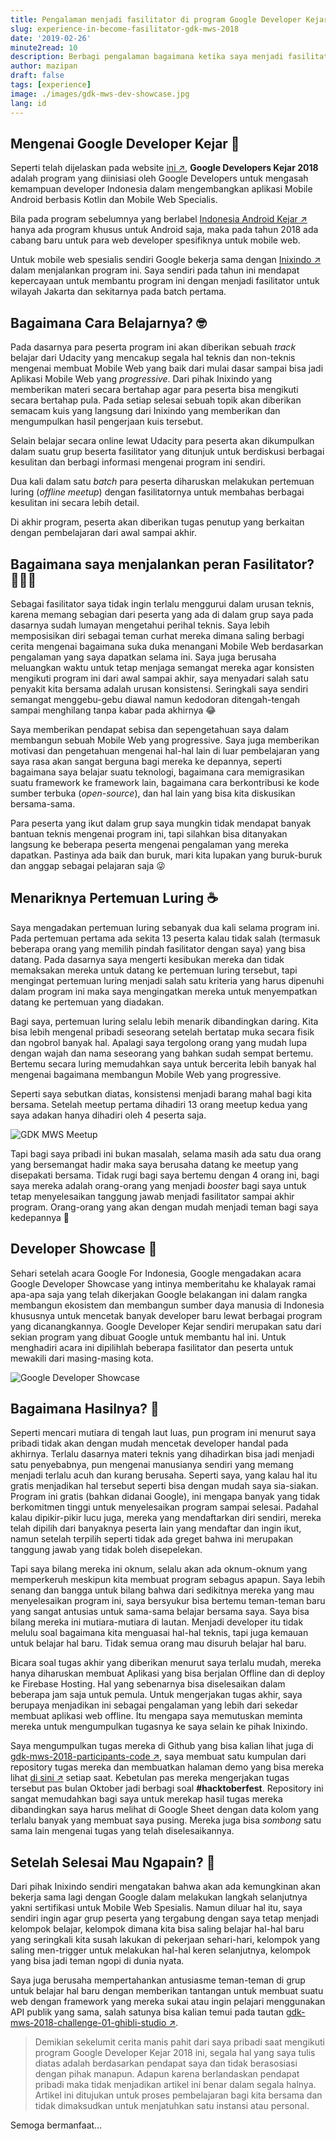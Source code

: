 ```yaml
---
title: Pengalaman menjadi fasilitator di program Google Developer Kejar - Mobile Web Specialis 2018
slug: experience-in-become-fasilitator-gdk-mws-2018
date: '2019-02-26'
minute2read: 10
description: Berbagi pengalaman bagaimana ketika saya menjadi fasilitator pada program Google Developer Kejar - Mobile Web Specialis tahun 2018
author: mazipan
draft: false
tags: [experience]
image: ./images/gdk-mws-dev-showcase.jpg
lang: id
---
```


## Mengenai Google Developer Kejar 🏃‍

Seperti telah dijelaskan pada website [ini ↗️](https://events.withgoogle.com/googledeveloperskejar/), **Google Developers Kejar 2018** adalah program yang diinisiasi oleh Google Developers untuk mengasah kemampuan developer Indonesia dalam mengembangkan aplikasi Mobile Android berbasis Kotlin dan Mobile Web Specialis.

Bila pada program sebelumnya yang berlabel [Indonesia Android Kejar ↗️](https://events.withgoogle.com/indonesiaandroidkejar/) hanya ada program khusus untuk Android saja, maka pada tahun 2018 ada cabang baru untuk para web developer spesifiknya untuk mobile web.

Untuk mobile web spesialis sendiri Google bekerja sama dengan [Inixindo ↗️](https://inixindo.co.id/) dalam menjalankan program ini. Saya sendiri pada tahun ini mendapat kepercayaan untuk membantu program ini dengan menjadi fasilitator untuk wilayah Jakarta dan sekitarnya pada batch pertama.

## Bagaimana Cara Belajarnya? 🤓

Pada dasarnya para peserta program ini akan diberikan sebuah *track* belajar dari Udacity yang mencakup segala hal teknis dan non-teknis mengenai membuat Mobile Web yang baik dari mulai dasar sampai bisa jadi Aplikasi Mobile Web yang *progressive*. Dari pihak Inixindo yang memberikan materi secara bertahap agar para peserta bisa mengikuti secara bertahap pula. Pada setiap selesai sebuah topik akan diberikan semacam kuis yang langsung dari Inixindo yang memberikan dan mengumpulkan hasil pengerjaan kuis tersebut.

Selain belajar secara online lewat Udacity para peserta akan dikumpulkan dalam suatu grup beserta fasilitator yang ditunjuk untuk berdiskusi berbagai kesulitan dan berbagi informasi mengenai program ini sendiri.

Dua kali dalam satu *batch* para peserta diharuskan melakukan pertemuan luring (*offline meetup*) dengan fasilitatornya untuk membahas berbagai kesulitan ini secara lebih detail.

Di akhir program, peserta akan diberikan tugas penutup yang berkaitan dengan pembelajaran dari awal sampai akhir.

## Bagaimana saya menjalankan peran Fasilitator? 👨‍👧‍👦

Sebagai fasilitator saya tidak ingin terlalu menggurui dalam urusan teknis, karena memang sebagian dari peserta yang ada di dalam grup saya pada dasarnya sudah lumayan mengetahui perihal teknis. Saya lebih memposisikan diri sebagai teman curhat mereka dimana saling berbagi cerita mengenai bagaimana suka duka menangani Mobile Web berdasarkan pengalaman yang saya dapatkan selama ini. Saya juga berusaha meluangkan waktu untuk tetap menjaga semangat mereka agar konsisten mengikuti program ini dari awal sampai akhir, saya menyadari salah satu penyakit kita bersama adalah urusan konsistensi. Seringkali saya sendiri semangat menggebu-gebu diawal namun kedodoran ditengah-tengah sampai menghilang tanpa kabar pada akhirnya 😂

Saya memberikan pendapat sebisa dan sepengetahuan saya dalam membangun sebuah Mobile Web yang progressive. Saya juga memberikan motivasi dan pengetahuan mengenai hal-hal lain di luar pembelajaran yang saya rasa akan sangat berguna bagi mereka ke depannya, seperti bagaimana saya belajar suatu teknologi, bagaimana cara memigrasikan suatu framework ke framework lain, bagaimana cara berkontribusi ke kode sumber terbuka (*open-source*), dan hal lain yang bisa kita diskusikan bersama-sama.

Para peserta yang ikut dalam grup saya mungkin tidak mendapat banyak bantuan teknis mengenai program ini, tapi silahkan bisa ditanyakan langsung ke beberapa peserta mengenai pengalaman yang mereka dapatkan. Pastinya ada baik dan buruk, mari kita lupakan yang buruk-buruk dan anggap sebagai pelajaran saja 😜

## Menariknya Pertemuan Luring ☕️

Saya mengadakan pertemuan luring sebanyak dua kali selama program ini. Pada pertemuan pertama ada sekita 13 peserta kalau tidak salah (termasuk beberapa orang yang memilih pindah fasilitator dengan saya) yang bisa datang. Pada dasarnya saya mengerti kesibukan mereka dan tidak memaksakan mereka untuk datang ke pertemuan luring tersebut, tapi mengingat pertemuan luring menjadi salah satu kriteria yang harus dipenuhi dalam program ini maka saya mengingatkan mereka untuk menyempatkan datang ke pertemuan yang diadakan.

Bagi saya, pertemuan luring selalu lebih menarik dibandingkan daring. Kita bisa lebih mengenal pribadi seseorang setelah bertatap muka secara fisik dan ngobrol banyak hal. Apalagi saya tergolong orang yang mudah lupa dengan wajah dan nama seseorang yang bahkan sudah sempat bertemu. Bertemu secara luring memudahkan saya untuk bercerita lebih banyak hal mengenai bagaimana membangun Mobile Web yang progressive.

Seperti saya sebutkan diatas, konsistensi menjadi barang mahal bagi kita bersama. Setelah meetup pertama dihadiri 13 orang meetup kedua yang saya adakan hanya dihadiri oleh 4 peserta saja.

![GDK MWS Meetup](images/gdk-mws-meetup.jpg)

Tapi bagi saya pribadi ini bukan masalah, selama masih ada satu dua orang yang bersemangat hadir maka saya berusaha datang ke meetup yang disepakati bersama. Tidak rugi bagi saya bertemu dengan 4 orang ini, bagi saya mereka adalah orang-orang yang menjadi *booster* bagi saya untuk tetap menyelesaikan tanggung jawab menjadi fasilitator sampai akhir program. Orang-orang yang akan dengan mudah menjadi teman bagi saya kedepannya 🤩

## Developer Showcase 🌅

Sehari setelah acara Google For Indonesia, Google mengadakan acara Google Developer Showcase yang intinya memberitahu ke khalayak ramai apa-apa saja yang telah dikerjakan Google belakangan ini dalam rangka membangun ekosistem dan membangun sumber daya manusia di Indonesia khususnya untuk mencetak banyak developer baru lewat berbagai program yang dicanangkannya.
Google Developer Kejar sendiri merupakan satu dari sekian program yang dibuat Google untuk membantu hal ini. Untuk menghadiri acara ini dipilihlah beberapa fasilitator dan peserta untuk mewakili dari masing-masing kota.

![Google Developer Showcase](images/gdk-mws-dev-showcase.jpg)

## Bagaimana Hasilnya? 💎

Seperti mencari mutiara di tengah laut luas, pun program ini menurut saya pribadi tidak akan dengan mudah mencetak developer handal pada akhirnya. Terlalu dasarnya materi teknis yang dihadirkan bisa jadi menjadi satu penyebabnya, pun mengenai manusianya sendiri yang memang menjadi terlalu acuh dan kurang berusaha. Seperti saya, yang kalau hal itu gratis menjadikan hal tersebut seperti bisa dengan mudah saya sia-siakan. Program ini gratis (bahkan didanai Google), ini mengapa banyak yang tidak berkomitmen tinggi untuk menyelesaikan program sampai selesai. Padahal kalau dipikir-pikir lucu juga, mereka yang mendaftarkan diri sendiri, mereka telah dipilih dari banyaknya peserta lain yang mendaftar dan ingin ikut, namun setelah terpilih seperti tidak ada greget bahwa ini merupakan tanggung jawab yang tidak boleh disepelekan.

Tapi saya bilang mereka ini oknum, selalu akan ada oknum-oknum yang memperkeruh meskipun kita membuat program sebagus apapun. Saya lebih senang dan bangga untuk bilang bahwa dari sedikitnya mereka yang mau menyelesaikan program ini, saya bersyukur bisa bertemu teman-teman baru yang sangat antusias untuk sama-sama belajar bersama saya. Saya bisa bilang mereka ini mutiara-mutiara di lautan. Menjadi developer itu tidak melulu soal bagaimana kita menguasai hal-hal teknis, tapi juga kemauan untuk belajar hal baru. Tidak semua orang mau disuruh belajar hal baru.

Bicara soal tugas akhir yang diberikan menurut saya terlalu mudah, mereka hanya diharuskan membuat Aplikasi yang bisa berjalan Offline dan di deploy ke Firebase Hosting. Hal yang sebenarnya bisa diselesaikan dalam beberapa jam saja untuk pemula. Untuk mengerjakan tugas akhir, saya berupaya menjadikan ini sebagai pengalaman yang lebih dari sekedar membuat aplikasi web offline. Itu mengapa saya memutuskan meminta mereka untuk mengumpulkan tugasnya ke saya selain ke pihak Inixindo.

Saya mengumpulkan tugas mereka di Github yang bisa kalian lihat juga di [gdk-mws-2018-participants-code ↗️](https://github.com/mazipan/gdk-mws-2018-participants-code), saya membuat satu kumpulan dari repository tugas mereka dan membuatkan halaman demo yang bisa mereka lihat [di sini ↗️](https://mazipan.github.io/gdk-mws-2018-participants-code/) setiap saat. Kebetulan pas mereka mengerjakan tugas tersebut pas bulan Oktober jadi berbagi soal **#hacktoberfest**. Repository ini sangat memudahkan bagi saya untuk merekap hasil tugas mereka dibandingkan saya harus melihat di Google Sheet dengan data kolom yang terlalu banyak yang membuat saya pusing. Mereka juga bisa *sombong* satu sama lain mengenai tugas yang telah diselesaikannya.

## Setelah Selesai Mau Ngapain? 🎉

Dari pihak Inixindo sendiri mengatakan bahwa akan ada kemungkinan akan bekerja sama lagi dengan Google dalam melakukan langkah selanjutnya yakni sertifikasi untuk Mobile Web Spesialis. Namun diluar hal itu, saya sendiri ingin agar grup peserta yang tergabung dengan saya tetap menjadi kelompok belajar, kelompok dimana kita bisa saling belajar hal-hal baru yang seringkali kita susah lakukan di pekerjaan sehari-hari, kelompok yang saling men-trigger untuk melakukan hal-hal keren selanjutnya, kelompok yang bisa jadi teman ngopi di dunia nyata.

Saya juga berusaha mempertahankan antusiasme teman-teman di grup untuk belajar hal baru dengan memberikan tantangan untuk membuat suatu web dengan framework yang mereka sukai atau ingin pelajari menggunakan API publik yang sama, salah satunya bisa kalian temui pada tautan [gdk-mws-2018-challenge-01-ghibli-studio ↗️](https://github.com/mazipan/gdk-mws-2018-challenge-01-ghibli-studio).

> Demikian sekelumit cerita manis pahit dari saya pribadi saat mengikuti program Google Developer Kejar 2018 ini, segala hal yang saya tulis diatas adalah berdasarkan pendapat saya dan tidak berasosiasi dengan pihak manapun. Adapun karena berlandaskan pendapat pribadi maka tidak menjadikan artikel ini benar dalam segala halnya. Artikel ini ditujukan untuk proses pembelajaran bagi kita bersama dan tidak dimaksudkan untuk menjatuhkan satu instansi atau personal.

Semoga bermanfaat...
